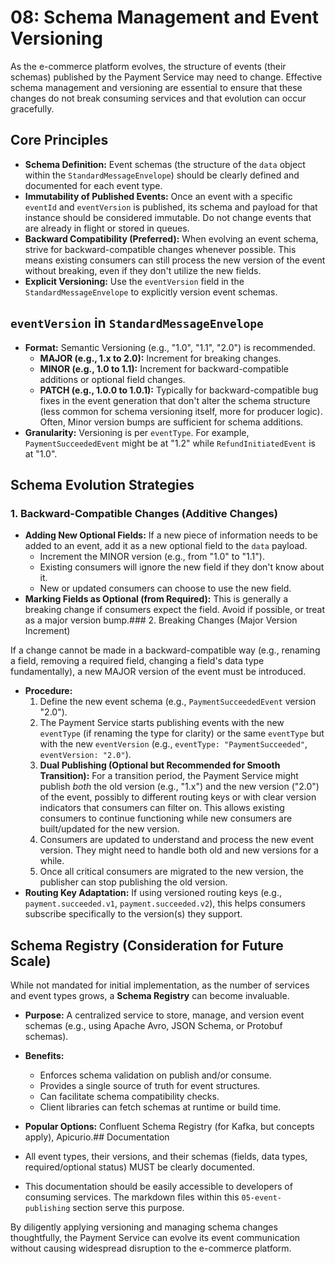 # 08: Schema Management and Event Versioning

As the e-commerce platform evolves, the structure of events (their schemas) published by the Payment Service may need to change. Effective schema management and versioning are essential to ensure that these changes do not break consuming services and that evolution can occur gracefully.

## Core Principles

*   **Schema Definition:** Event schemas (the structure of the `data` object within the `StandardMessageEnvelope`) should be clearly defined and documented for each event type.
*   **Immutability of Published Events:** Once an event with a specific `eventId` and `eventVersion` is published, its schema and payload for that instance should be considered immutable. Do not change events that are already in flight or stored in queues.
*   **Backward Compatibility (Preferred):** When evolving an event schema, strive for backward-compatible changes whenever possible. This means existing consumers can still process the new version of the event without breaking, even if they don't utilize the new fields.
*   **Explicit Versioning:** Use the `eventVersion` field in the `StandardMessageEnvelope` to explicitly version event schemas.

## `eventVersion` in `StandardMessageEnvelope`

*   **Format:** Semantic Versioning (e.g., "1.0", "1.1", "2.0") is recommended.
    *   **MAJOR (e.g., 1.x to 2.0):** Increment for breaking changes.
    *   **MINOR (e.g., 1.0 to 1.1):** Increment for backward-compatible additions or optional field changes.
    *   **PATCH (e.g., 1.0.0 to 1.0.1):** Typically for backward-compatible bug fixes in the event generation that don't alter the schema structure (less common for schema versioning itself, more for producer logic). Often, Minor version bumps are sufficient for schema additions.
*   **Granularity:** Versioning is per `eventType`. For example, `PaymentSucceededEvent` might be at "1.2" while `RefundInitiatedEvent` is at "1.0".

## Schema Evolution Strategies

### 1. Backward-Compatible Changes (Additive Changes)

*   **Adding New Optional Fields:** If a new piece of information needs to be added to an event, add it as a new optional field to the `data` payload.
    *   Increment the MINOR version (e.g., from "1.0" to "1.1").
    *   Existing consumers will ignore the new field if they don't know about it.
    *   New or updated consumers can choose to use the new field.
*   **Marking Fields as Optional (from Required):** This is generally a breaking change if consumers expect the field. Avoid if possible, or treat as a major version bump.### 2. Breaking Changes (Major Version Increment)

If a change cannot be made in a backward-compatible way (e.g., renaming a field, removing a required field, changing a field's data type fundamentally), a new MAJOR version of the event must be introduced.

*   **Procedure:**
    1.  Define the new event schema (e.g., `PaymentSucceededEvent` version "2.0").
    2.  The Payment Service starts publishing events with the new `eventType` (if renaming the type for clarity) or the same `eventType` but with the new `eventVersion` (e.g., `eventType: "PaymentSucceeded"`, `eventVersion: "2.0"`).
    3.  **Dual Publishing (Optional but Recommended for Smooth Transition):** For a transition period, the Payment Service might publish *both* the old version (e.g., "1.x") and the new version ("2.0") of the event, possibly to different routing keys or with clear version indicators that consumers can filter on. This allows existing consumers to continue functioning while new consumers are built/updated for the new version.
    4.  Consumers are updated to understand and process the new event version. They might need to handle both old and new versions for a while.
    5.  Once all critical consumers are migrated to the new version, the publisher can stop publishing the old version.
*   **Routing Key Adaptation:** If using versioned routing keys (e.g., `payment.succeeded.v1`, `payment.succeeded.v2`), this helps consumers subscribe specifically to the version(s) they support.

## Schema Registry (Consideration for Future Scale)

While not mandated for initial implementation, as the number of services and event types grows, a **Schema Registry** can become invaluable.

*   **Purpose:** A centralized service to store, manage, and version event schemas (e.g., using Apache Avro, JSON Schema, or Protobuf schemas).
*   **Benefits:**
    *   Enforces schema validation on publish and/or consume.
    *   Provides a single source of truth for event structures.
    *   Can facilitate schema compatibility checks.
    *   Client libraries can fetch schemas at runtime or build time.
*   **Popular Options:** Confluent Schema Registry (for Kafka, but concepts apply), Apicurio.## Documentation

*   All event types, their versions, and their schemas (fields, data types, required/optional status) MUST be clearly documented.
*   This documentation should be easily accessible to developers of consuming services. The markdown files within this `05-event-publishing` section serve this purpose.

By diligently applying versioning and managing schema changes thoughtfully, the Payment Service can evolve its event communication without causing widespread disruption to the e-commerce platform.